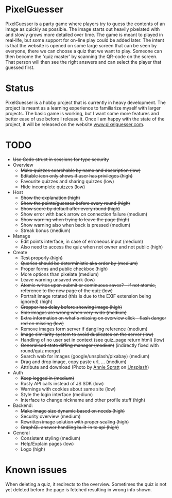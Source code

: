 
# PixelGuesser
PixelGuesser is a party game where players try to guess the contents of an
image as quickly as possible. The image starts out heavily pixelated with 
and slowly grows more detailed over time. The game is meant to played in 
real-life, but some support for on-line play could be added later. The 
intent is that the website is opened on some large screen that can be seen 
by everyone, there we can choose a quiz that we want to play. Someone can 
then become the 'quiz master' by scanning the QR-code on the screen. That 
person will then see the right answers and can select the player that 
guessed first.

# Status
PixelGuesser is a hobby project that is currently in heavy development.
The project is meant as a learning experience to familiarize myself with larger projects.
The basic game is working, but I want some more features and better ease 
of use before I release it. Once I am happy with the state of the project,
it will be released on the website www.pixelguesser.com.

# TODO
- ~~Use Code struct in sessions for type security~~
- Overview 
  - ~~Make quizzes searchable by name and description (low)~~
  - ~~Editable icon only shows if user has privileges (high)~~
  - Favourite quizzes and sharing quizzes (low)
  - Hide incomplete quizzes (low)
- Host
  - ~~Show the explanation (high)~~
  - ~~Show the points/guesses before every round (high)~~
  - ~~Show score by default after every round (high)~~
  - Show error with back arrow on connection failure (medium)
  - ~~Show warning when trying to leave the page (high)~~
  - Show warning also when back is pressed (medium)
  - Streak bonus (medium)
- Manage
  - Edit points interface, in case of erroneous input (medium)
  - Also need to access the quiz when not owner and not public (high)
- Create
  - ~~Test properly (high)~~
  - ~~Queries should be deterministic aka order by (medium)~~
  - Proper forms and public checkbox (high)
  - More options than pixelate (medium)
  - Leave warning unsaved work (low)
  - ~~Atomic writes upon submit or continuous saves? - if not atomic, reference to the new page of the quiz (low)~~
  - Portrait image rotated (this is due to the EXIF extension being ignored) (high)
  - ~~Cropper has delay before showing image (high)~~
  - ~~Side images are wrong when very-wide (medium)~~
  - ~~Extra information on what's missing on overview click - flash danger red on missing (low)~~
  - Remove images form server if dangling reference (medium)
  - ~~Image similarity system to avoid duplicates on the server (low)~~
  - Handling of no user set in context (see quiz_page return html) (low)
  - ~~Generalised state diffing manager (medium)~~ (indirectly fixed with round/quiz merge)
  - Search web for images (google/unsplash/pixabay) (medium)
  - Drag and drop image, copy paste url, ... (medium)
  - Attribute and download (Photo by <a href="https://unsplash.com/@anniespratt?utm_source=your_app_name&utm_medium=referral">Annie Spratt</a> on <a href="https://unsplash.com/?utm_source=your_app_name&utm_medium=referral">Unsplash</a>)
- Auth
  - ~~Keep logged in (medium)~~
  - Rusty API calls instead of JS SDK (low)
  - Warnings with cookies about same site (low)
  - Style the login interface (medium)
  - Interface to change nickname and other profile stuff (high)
- Backend:
  - ~~Make image size dynamic based on needs (high)~~
  - Security overview (medium)
  - ~~Rewritten image solution with proper scaling (high)~~
  - ~~GraphQL answer handling built-in to api (high)~~
- General
  - Consistent styling (medium)
  - Help/Explain pages (low)
  - Logo (high)

# Known issues
When deleting a quiz, it redirects to the overview. 
Sometimes the quiz is not yet deleted before the page 
is fetched resulting in wrong info shown.


  

